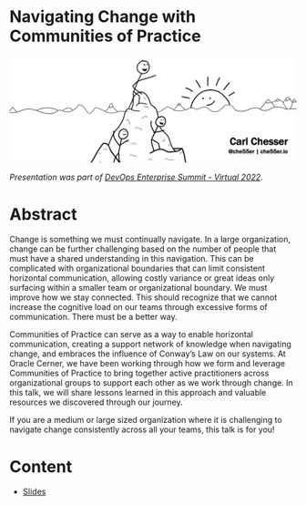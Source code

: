 # Navigating Change with Communities of Practice


![](navigating-change-w-cop.png)

_Presentation was part of [DevOps Enterprise Summit - Virtual 2022](https://doesus2022.sched.com/)_.

# Abstract

Change is something we must continually navigate. In a large organization, change can be further challenging based on the number of people that must have a shared understanding in this navigation. This can be complicated with organizational boundaries that can limit consistent horizontal communication, allowing costly variance or great ideas only surfacing within a smaller team or organizational boundary. We must improve how we stay connected. This should recognize that we cannot increase the cognitive load on our teams through excessive forms of communication. There must be a better way.

Communities of Practice can serve as a way to enable horizontal communication, creating a support network of knowledge when navigating change, and embraces the influence of Conway’s Law on our systems. At Oracle Cerner, we have been working through how we form and leverage Communities of Practice to bring together active practitioners across organizational groups to support each other as we work through change. In this talk, we will share lessons learned in this approach and valuable resources we discovered through our journey.

If you are a medium or large sized organization where it is challenging to navigate change consistently across all your teams, this talk is for you!

# Content

* [Slides](/slides/does22-navigating-change-w-communities-of-practice.pdf)

